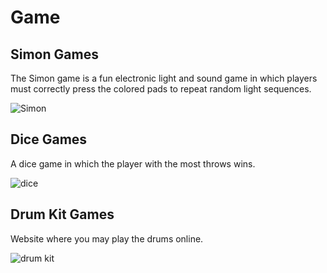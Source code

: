 # Game
## Simon Games
The Simon game is a fun electronic light and sound game in which players must correctly press the colored pads to repeat random light sequences.

![Simon](https://user-images.githubusercontent.com/114661886/204698482-7afb9cfb-6319-4f3d-b066-d6316ef9402a.png)

## Dice Games
A dice game in which the player with the most throws wins.

![dice](https://user-images.githubusercontent.com/114661886/204698544-98c55283-feab-4890-b54e-b2264fbc517c.png)

## Drum Kit Games
Website where you may play the drums online.

![drum kit](https://user-images.githubusercontent.com/114661886/204698570-7b95a368-50eb-4e4f-8004-32179f1dfbac.png)
